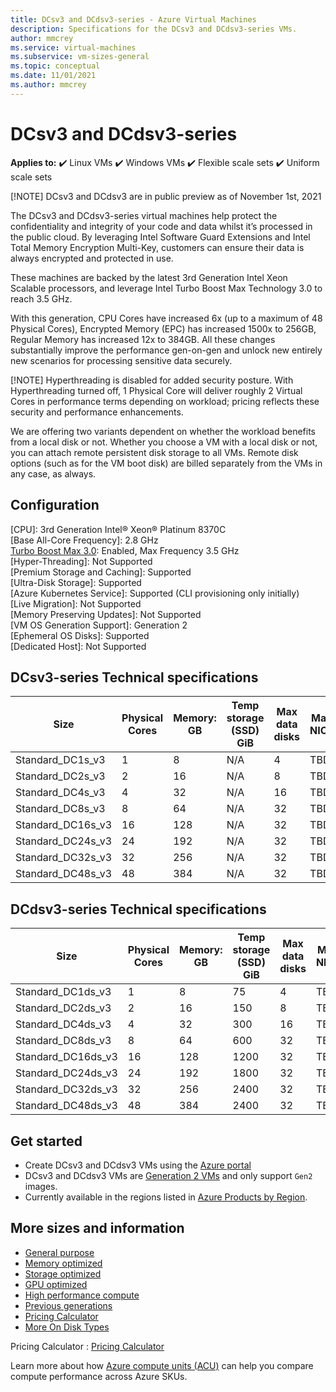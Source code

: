 ```yaml
---
title: DCsv3 and DCdsv3-series - Azure Virtual Machines
description: Specifications for the DCsv3 and DCdsv3-series VMs.
author: mmcrey
ms.service: virtual-machines
ms.subservice: vm-sizes-general
ms.topic: conceptual
ms.date: 11/01/2021
ms.author: mmcrey
---
```


# DCsv3 and DCdsv3-series

**Applies to:** :heavy_check_mark: Linux VMs :heavy_check_mark: Windows VMs :heavy_check_mark: Flexible scale sets :heavy_check_mark: Uniform scale sets

[!NOTE] DCsv3 and DCdsv3 are in public preview as of November 1st, 2021

The DCsv3 and DCdsv3-series virtual machines help protect the confidentiality and integrity of your code and data whilst it’s processed in the public cloud. By leveraging Intel Software Guard Extensions and Intel Total Memory Encryption Multi-Key, customers can ensure their data is always encrypted and protected in use. 

These machines are backed by the latest 3rd Generation Intel Xeon Scalable processors, and leverage Intel Turbo Boost Max Technology 3.0 to reach 3.5 GHz. 

With this generation, CPU Cores have increased 6x (up to a maximum of 48 Physical Cores), Encrypted Memory (EPC) has increased 1500x to 256GB, Regular Memory has increased 12x to 384GB. All these changes substantially improve the performance gen-on-gen and unlock new entirely new scenarios for processing sensitive data securely. 

[!NOTE] Hyperthreading is disabled for added security posture. With Hyperthreading turned off, 1 Physical Core will deliver roughly 2 Virtual Cores in performance terms depending on workload; pricing reflects these security and performance enhancements.

We are offering two variants dependent on whether the workload benefits from a local disk or not. Whether you choose a VM with a local disk or not, you can attach remote persistent disk storage to all VMs. Remote disk options (such as for the VM boot disk) are billed separately from the VMs in any case, as always. 

## Configuration

[CPU]: 3rd Generation Intel® Xeon® Platinum 8370C<br>
[Base All-Core Frequency]: 2.8 GHz<br>
[Turbo Boost Max 3.0](https://www.intel.com/content/www/us/en/gaming/resources/turbo-boost.html): Enabled, Max Frequency 3.5 GHz<br>
[Hyper-Threading]: Not Supported<br>
[Premium Storage and Caching]: Supported<br>
[Ultra-Disk Storage]: Supported<br>
[Azure Kubernetes Service]: Supported (CLI provisioning only initially)<br>
[Live Migration]: Not Supported<br>
[Memory Preserving Updates]: Not Supported<br>
[VM OS Generation Support]: Generation 2<br>
[Ephemeral OS Disks]: Supported<br>
[Dedicated Host]: Not Supported<br>

## DCsv3-series Technical specifications

| Size             | Physical Cores | Memory: GB | Temp storage (SSD) GiB | Max data disks | Max NICs |  EPC Memory (GB) |
|------------------|----------------|-------------|------------------------|----------------|---------|---------------------|
| Standard_DC1s_v3 | 1              | 8           | N/A                    | 4              | TBD     |  4                 |
| Standard_DC2s_v3 | 2              | 16          | N/A                    | 8              | TBD     |  8                 |
| Standard_DC4s_v3 | 4              | 32          | N/A                    | 16             | TBD     |  16                |
| Standard_DC8s_v3 | 8              | 64          | N/A                    | 32             | TBD     |  32                |
| Standard_DC16s_v3  | 16           | 128         | N/A                    | 32             | TBD     |  64                |
| Standard_DC24s_v3  | 24           | 192         | N/A                    | 32             | TBD     |  128               |
| Standard_DC32s_v3  | 32           | 256         | N/A                    | 32             | TBD     |  192               |
| Standard_DC48s_v3  | 48           | 384         | N/A                    | 32             | TBD     |  256               |

## DCdsv3-series Technical specifications

| Size             | Physical Cores | Memory: GB | Temp storage (SSD) GiB | Max data disks | Max NICs |  EPC Memory (GB) |
|------------------|----------------|-------------|------------------------|----------------|---------|---------------------|
| Standard_DC1ds_v3 | 1              | 8           | 75                    | 4              | TBD     |  4                 |
| Standard_DC2ds_v3 | 2              | 16          | 150                    | 8              | TBD     |  8                 |
| Standard_DC4ds_v3 | 4              | 32          | 300                    | 16             | TBD     |  16                |
| Standard_DC8ds_v3 | 8              | 64          | 600                    | 32             | TBD     |  32                |
| Standard_DC16ds_v3  | 16           | 128         | 1200                    | 32             | TBD     |  64                |
| Standard_DC24ds_v3  | 24           | 192         | 1800                    | 32             | TBD     |  128               |
| Standard_DC32ds_v3  | 32           | 256         | 2400                    | 32             | TBD     |  192               |
| Standard_DC48ds_v3  | 48           | 384         | 2400                    | 32             | TBD     |  256               |

## Get started

- Create DCsv3 and DCdsv3 VMs using the [Azure portal](./linux/quick-create-portal.md)
- DCsv3 and DCdsv3 VMs are [Generation 2 VMs](./generation-2.md#creating-a-generation-2-vm) and only support `Gen2` images.
- Currently available in the regions listed in [Azure Products by Region](https://azure.microsoft.com/global-infrastructure/services/?products=virtual-machines&regions=all).

## More sizes and information

- [General purpose](sizes-general.md)
- [Memory optimized](sizes-memory.md)
- [Storage optimized](sizes-storage.md)
- [GPU optimized](sizes-gpu.md)
- [High performance compute](sizes-hpc.md)
- [Previous generations](sizes-previous-gen.md)
- [Pricing Calculator](https://azure.microsoft.com/pricing/calculator/)
- [More On Disk Types](./disks-types.md#ultra-disk)

Pricing Calculator : [Pricing Calculator](https://azure.microsoft.com/pricing/calculator/)

Learn more about how [Azure compute units (ACU)](acu.md) can help you compare compute performance across Azure SKUs.

